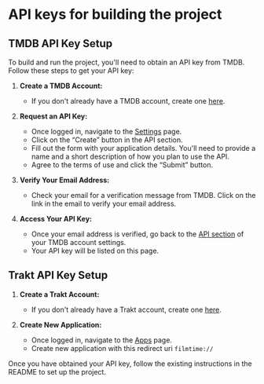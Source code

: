 # API keys for building the project

## TMDB API Key Setup

To build and run the project, you'll need to obtain an API key from TMDB. Follow these steps to get your API key:

1. **Create a TMDB Account:**
    - If you don't already have a TMDB account, create one [here](https://www.themoviedb.org/account/signup).

2. **Request an API Key:**
    - Once logged in, navigate to the [Settings](https://www.themoviedb.org/settings/api) page.
    - Click on the “Create” button in the API section.
    - Fill out the form with your application details. You'll need to provide a name and a short description of how you plan to use the API.
    - Agree to the terms of use and click the “Submit” button.

3. **Verify Your Email Address:**
    - Check your email for a verification message from TMDB. Click on the link in the email to verify your email address.

4. **Access Your API Key:**
    - Once your email address is verified, go back to the [API section](https://www.themoviedb.org/settings/api) of your TMDB account settings.
    - Your API key will be listed on this page.

## Trakt API Key Setup

1. **Create a Trakt Account:**
   - If you don't already have a Trakt account, create one [here](https://trakt.tv/auth/signin).

2. **Create New Application:**
   - Once logged in, navigate to the [Apps](https://trakt.tv/oauth/applications) page.
   - Create new application with this redirect uri ```filmtime://```


Once you have obtained your API key, follow the existing instructions in the README to set up the project.
